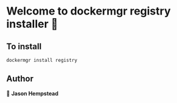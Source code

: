 # Welcome to dockermgr registry installer 👋

## To install

```shell
dockermgr install registry
```  

## Author  

👤 **Jason Hempstead**  
